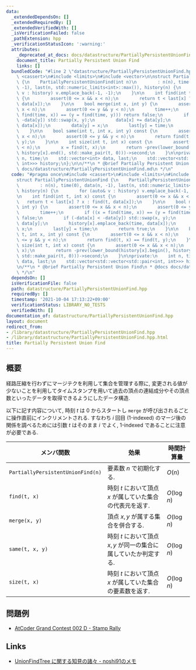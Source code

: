 ```yaml
---
data:
  _extendedDependsOn: []
  _extendedRequiredBy: []
  _extendedVerifiedWith: []
  _isVerificationFailed: false
  _pathExtension: hpp
  _verificationStatusIcon: ':warning:'
  attributes:
    _deprecated_at_docs: docs/datastructure/PartiallyPersistentUnionFind.md
    document_title: Partially Persistent Union Find
    links: []
  bundledCode: "#line 2 \"datastructure/PartiallyPersistentUnionFind.hpp\"\n#include\
    \ <cassert>\n#include <limits>\n#include <vector>\n\nstruct PartiallyPersistentUnionFind\
    \ {\n    PartiallyPersistentUnionFind(int n)\n        : n(n), time(0), data(n,\
    \ -1), last(n, std::numeric_limits<int>::max()), history(n) {\n        for (auto&\
    \ v : history) v.emplace_back(-1, -1);\n    }\n\n    int find(int t, int x) const\
    \ {\n        assert(0 <= x && x < n);\n        return t < last[x] ? x : find(t,\
    \ data[x]);\n    }\n\n    bool merge(int x, int y) {\n        assert(0 <= x &&\
    \ x < n);\n        assert(0 <= y && y < n);\n        time++;\n        if ((x =\
    \ find(time, x)) == (y = find(time, y))) return false;\n        if (-data[x] <\
    \ -data[y]) std::swap(x, y);\n        data[x] += data[y];\n        history[x].emplace_back(time,\
    \ data[x]);\n        data[y] = x;\n        last[y] = time;\n        return true;\n\
    \    }\n\n    bool same(int t, int x, int y) const {\n        assert(0 <= x &&\
    \ x < n);\n        assert(0 <= y && y < n);\n        return find(t, x) == find(t,\
    \ y);\n    }\n\n    int size(int t, int x) const {\n        assert(0 <= x && x\
    \ < n);\n        x = find(t, x);\n        return -prev(lower_bound(history[x].begin(),\
    \ history[x].end(), std::make_pair(t, 0)))->second;\n    }\n\nprivate:\n    int\
    \ n, time;\n    std::vector<int> data, last;\n    std::vector<std::vector<std::pair<int,\
    \ int>>> history;\n};\n\n/**\n * @brief Partially Persistent Union Find\n * @docs\
    \ docs/datastructure/PartiallyPersistentUnionFind.md\n */\n"
  code: "#pragma once\n#include <cassert>\n#include <limits>\n#include <vector>\n\n\
    struct PartiallyPersistentUnionFind {\n    PartiallyPersistentUnionFind(int n)\n\
    \        : n(n), time(0), data(n, -1), last(n, std::numeric_limits<int>::max()),\
    \ history(n) {\n        for (auto& v : history) v.emplace_back(-1, -1);\n    }\n\
    \n    int find(int t, int x) const {\n        assert(0 <= x && x < n);\n     \
    \   return t < last[x] ? x : find(t, data[x]);\n    }\n\n    bool merge(int x,\
    \ int y) {\n        assert(0 <= x && x < n);\n        assert(0 <= y && y < n);\n\
    \        time++;\n        if ((x = find(time, x)) == (y = find(time, y))) return\
    \ false;\n        if (-data[x] < -data[y]) std::swap(x, y);\n        data[x] +=\
    \ data[y];\n        history[x].emplace_back(time, data[x]);\n        data[y] =\
    \ x;\n        last[y] = time;\n        return true;\n    }\n\n    bool same(int\
    \ t, int x, int y) const {\n        assert(0 <= x && x < n);\n        assert(0\
    \ <= y && y < n);\n        return find(t, x) == find(t, y);\n    }\n\n    int\
    \ size(int t, int x) const {\n        assert(0 <= x && x < n);\n        x = find(t,\
    \ x);\n        return -prev(lower_bound(history[x].begin(), history[x].end(),\
    \ std::make_pair(t, 0)))->second;\n    }\n\nprivate:\n    int n, time;\n    std::vector<int>\
    \ data, last;\n    std::vector<std::vector<std::pair<int, int>>> history;\n};\n\
    \n/**\n * @brief Partially Persistent Union Find\n * @docs docs/datastructure/PartiallyPersistentUnionFind.md\n\
    \ */\n"
  dependsOn: []
  isVerificationFile: false
  path: datastructure/PartiallyPersistentUnionFind.hpp
  requiredBy: []
  timestamp: '2021-10-04 17:13:22+09:00'
  verificationStatus: LIBRARY_NO_TESTS
  verifiedWith: []
documentation_of: datastructure/PartiallyPersistentUnionFind.hpp
layout: document
redirect_from:
- /library/datastructure/PartiallyPersistentUnionFind.hpp
- /library/datastructure/PartiallyPersistentUnionFind.hpp.html
title: Partially Persistent Union Find
---
```

## 概要
経路圧縮を行わずにマージテクを利用して集合を管理する際に, 変更される値が少ないことを利用してタイムスタンプを用いて過去の頂点の連結成分やその頂点数といったデータを取得できるようにしたデータ構造.

以下に記す内容について, 時刻 $t$ は 0 からスタートし `merge` が呼び出されるごとに操作直前にインクリメントされる. すなわち $i$ 回目 (1-indexed) のマージ後の関係を調べるためには引数 $t$ はそのまま $i$ でよく,  1-indexed であることに注意が必要である.

| メンバ関数                        | 効果                                                             | 時間計算量  |
| --------------------------------- | ---------------------------------------------------------------- | ----------- |
| `PartiallyPersistentUnionFind(n)` | 要素数 $n$ で初期化する.                                         | $O(n)$      |
| `find(t, x)`                      | 時刻 $t$ において頂点 $x$ が属していた集合の代表元を返す.        | $O(\log n)$ |
| `merge(x, y)`                     | 頂点 $x, y$ が属する集合を併合する.                              | $O(\log n)$ |
| `same(t, x, y)`                   | 時刻 $t$ において頂点 $x, y$ が同一の集合に属していたか判定する. | $O(\log n)$ |
| `size(t, x)`                      | 時刻 $t$ において頂点 $x$ が属していた集合の要素数を返す.        | $O(\log n)$ |

## 問題例
- [AtCoder Grand Contest 002 D - Stamp Rally](https://atcoder.jp/contests/agc002/tasks/agc002_d)

## Links
- [UnionFindTree に関する知見の諸々 - noshi91のメモ](https://noshi91.hatenablog.com/entry/2018/05/30/191943)
